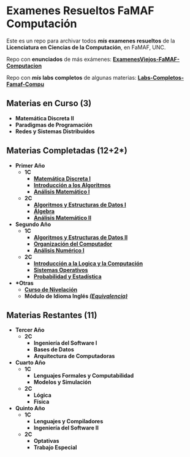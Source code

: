 # Examenes Resueltos FaMAF Computación
Este es un repo para archivar todos **_mis_ examenes resueltos** de la **Licenciatura en Ciencias de la Computación**, en FaMAF, UNC.

Repo con **enunciados** de más exámenes: [**ExamenesViejos-FaMAF-Computacion**](https://github.com/ExamenesViejos-FaMAF-Computacion)

Repo con **_mis_ labs completos** de algunas materias: [**Labs-Completos-Famaf-Compu**](https://github.com/achaval-tomas/Labs-Completos-FaMAF-Compu)
<strong>
## Materias en Curso (3)
   * Matemática Discreta II
   * Paradigmas de Programación
   * Redes y Sistemas Distribuidos
## Materias Completadas (12+2*)
  * Primer Año
    * 1C
      * [Matemática Discreta I](/1A1C%20DISCRETA-I)
      * [Introducción a los Algoritmos](/1A1C%20INTRO-ALG)
      * [Análisis Matemático I](/1A1C%20AN-MAT-I)
    * 2C
      * [Algoritmos y Estructuras de Datos I](/1A2C%20AYED-I)
      * [Álgebra](/1A2C%20ALGEBRA)
      * [Análisis Matemático II](/1A2C%20AN-MAT-II)
  * Segundo Año
    * 1C
      * [Algoritmos y Estructuras de Datos II](/2A1C%20AYED-II)
      * [Organización del Computador](/2A1C%20ORG-COMP)
      * [Análisis Numérico I](/2A1C%20ANALISIS-NUMERICO-I)
    * 2C
      * [Introducción a la Logica y la Computación](/2A2C%20INTRO-LOG)
      * [Sistemas Operativos](/2A2C%20SIST-OP)
      * [Probabilidad y Estadística](/2A2C%20PROB-Y-EST)
  * *Otras
    * [Curso de Nivelación](/CURSO-NIVELACION)
    * Módulo de Idioma Inglés [*(Equivalencia)*](https://drive.google.com/file/d/1py9eOk8cX9n2AoSI1dNmnSV2TtG5gPRN/view?usp=sharing)
## Materias Restantes (11)
  * Tercer Año
    * 2C
      * Ingeniería del Software I
      * Bases de Datos
      * Arquitectura de Computadoras
  * Cuarto Año
    * 1C
      * Lenguajes Formales y Computabilidad
      * Modelos y Simulación
    * 2C
      * Lógica
      * Física
  * Quinto Año
    * 1C
      * Lenguajes y Compiladores
      * Ingeniería del Software II
    * 2C
      * Optativas
      * Trabajo Especial
</strong>

